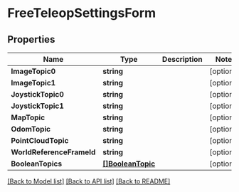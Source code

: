 # FreeTeleopSettingsForm

## Properties

Name | Type | Description | Notes
------------ | ------------- | ------------- | -------------
**ImageTopic0** | **string** |  | [optional] 
**ImageTopic1** | **string** |  | [optional] 
**JoystickTopic0** | **string** |  | [optional] 
**JoystickTopic1** | **string** |  | [optional] 
**MapTopic** | **string** |  | [optional] 
**OdomTopic** | **string** |  | [optional] 
**PointCloudTopic** | **string** |  | [optional] 
**WorldReferenceFrameId** | **string** |  | [optional] 
**BooleanTopics** | [**[]BooleanTopic**](BooleanTopic.md) |  | [optional] 

[[Back to Model list]](../README.md#documentation-for-models) [[Back to API list]](../README.md#documentation-for-api-endpoints) [[Back to README]](../README.md)


